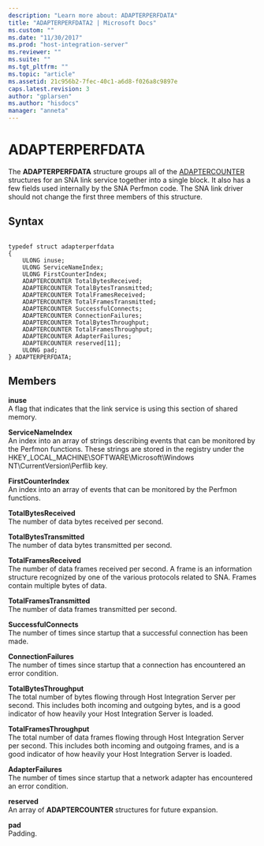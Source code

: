 ```yaml
---
description: "Learn more about: ADAPTERPERFDATA"
title: "ADAPTERPERFDATA2 | Microsoft Docs"
ms.custom: ""
ms.date: "11/30/2017"
ms.prod: "host-integration-server"
ms.reviewer: ""
ms.suite: ""
ms.tgt_pltfrm: ""
ms.topic: "article"
ms.assetid: 21c956b2-7fec-40c1-a6d8-f026a8c9897e
caps.latest.revision: 3
author: "gplarsen"
ms.author: "hisdocs"
manager: "anneta"
---
```

# ADAPTERPERFDATA
The **ADAPTERPERFDATA** structure groups all of the [ADAPTERCOUNTER](../core/adaptercounter2.md) structures for an SNA link service together into a single block. It also has a few fields used internally by the SNA Perfmon code. The SNA link driver should not change the first three members of this structure.  
  
## Syntax  
  
```  
  
typedef struct adapterperfdata  
{  
    ULONG inuse;  
    ULONG ServiceNameIndex;  
    ULONG FirstCounterIndex;  
    ADAPTERCOUNTER TotalBytesReceived;  
    ADAPTERCOUNTER TotalBytesTransmitted;  
    ADAPTERCOUNTER TotalFramesReceived;  
    ADAPTERCOUNTER TotalFramesTransmitted;  
    ADAPTERCOUNTER SuccessfulConnects;  
    ADAPTERCOUNTER ConnectionFailures;  
    ADAPTERCOUNTER TotalBytesThroughput;  
    ADAPTERCOUNTER TotalFramesThroughput;  
    ADAPTERCOUNTER AdapterFailures;  
    ADAPTERCOUNTER reserved[11];  
    ULONG pad;  
} ADAPTERPERFDATA;  
```  
  
## Members  
 **inuse**  
 A flag that indicates that the link service is using this section of shared memory.  
  
 **ServiceNameIndex**  
 An index into an array of strings describing events that can be monitored by the Perfmon functions. These strings are stored in the registry under the HKEY_LOCAL_MACHINE\SOFTWARE\Microsoft\Windows NT\CurrentVersion\Perflib key.  
  
 **FirstCounterIndex**  
 An index into an array of events that can be monitored by the Perfmon functions.  
  
 **TotalBytesReceived**  
 The number of data bytes received per second.  
  
 **TotalBytesTransmitted**  
 The number of data bytes transmitted per second.  
  
 **TotalFramesReceived**  
 The number of data frames received per second. A frame is an information structure recognized by one of the various protocols related to SNA. Frames contain multiple bytes of data.  
  
 **TotalFramesTransmitted**  
 The number of data frames transmitted per second.  
  
 **SuccessfulConnects**  
 The number of times since startup that a successful connection has been made.  
  
 **ConnectionFailures**  
 The number of times since startup that a connection has encountered an error condition.  
  
 **TotalBytesThroughput**  
 The total number of bytes flowing through Host Integration Server per second. This includes both incoming and outgoing bytes, and is a good indicator of how heavily your Host Integration Server is loaded.  
  
 **TotalFramesThroughput**  
 The total number of data frames flowing through Host Integration Server per second. This includes both incoming and outgoing frames, and is a good indicator of how heavily your Host Integration Server is loaded.  
  
 **AdapterFailures**  
 The number of times since startup that a network adapter has encountered an error condition.  
  
 **reserved**  
 An array of **ADAPTERCOUNTER** structures for future expansion.  
  
 **pad**  
 Padding.
